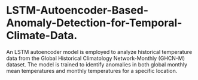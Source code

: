 # LSTM-Autoencoder-Based-Anomaly-Detection-for-Temporal-Climate-Data.
 An LSTM autoencoder model is employed to analyze historical temperature data from the Global Historical Climatology Network-Monthly (GHCN-M) dataset. The model is trained to identify anomalies in both global monthly mean temperatures and monthly temperatures for a specific location.
